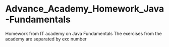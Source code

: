 # Advance_Academy_Homework_Java-Fundamentals
Homework from IT academy on Java Fundamentals
The exercises from the academy are separated by exc number 
